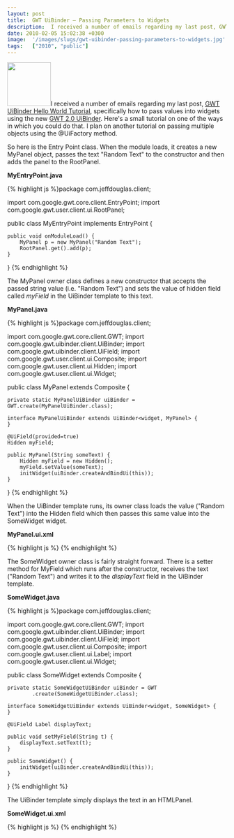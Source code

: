 ```yaml
---
layout: post
title:  GWT UiBinder – Passing Parameters to Widgets
description:  I received a number of emails regarding my last post, GWT UiBinder Hello World Tutorial , specifically how to pass values into widgets using the new GWT 2.0 UiBinder . Heres a small tutorial on one of the ways in which you could do that. I plan on another tutorial on passing multiple objects using the @UiFactory method. So here is the Entry Point class. When the module loads, it creates a new MyPanel object, passes the text Random Text to the constructor and then adds the panel to the RootPanel
date: 2010-02-05 15:02:38 +0300
image:  '/images/slugs/gwt-uibinder-passing-parameters-to-widgets.jpg'
tags:   ["2010", "public"]
---
```

<p style="clear: both"><a href="http://res.cloudinary.com/blog-jeffdouglas-com/image/upload/v1400399396/gwt-logo_otoxng.png"><img src="http://res.cloudinary.com/blog-jeffdouglas-com/image/upload/v1400399396/gwt-logo_otoxng.png" alt="" title="gwt-logo" width="100" height="100" class="alignleft size-full wp-image-1841" /></a>I received a number of emails regarding my last post, <a href="/2010/01/19/gwt-uibinder-hello-world-tutorial/" target="_blank">GWT UiBinder Hello World Tutorial</a>, specifically how to pass values into widgets using the new <a href="http://code.google.com/webtoolkit/doc/latest/DevGuideUiBinder.html" target="_blank">GWT 2.0 UiBinder</a>. Here's a small tutorial on one of the ways in which you could do that. I plan on another tutorial on passing multiple objects using the @UiFactory method.</p><p style="clear: both">So here is the Entry Point class. When the module loads, it creates a new MyPanel object, passes the text "Random Text" to the constructor and then adds the panel to the RootPanel.</p>
<p><strong>MyEntryPoint.java</strong></p>
{% highlight js %}package com.jeffdouglas.client;

import com.google.gwt.core.client.EntryPoint;
import com.google.gwt.user.client.ui.RootPanel;

public class MyEntryPoint implements EntryPoint {

	public void onModuleLoad() {
		MyPanel p = new MyPanel("Random Text");
		RootPanel.get().add(p);
	}

}
{% endhighlight %}
</p><p style="clear: both">The MyPanel owner class defines a new constructor that accepts the passed string value (i.e. "Random Text") and sets the value of hidden field called <em>myField</em> in the UiBinder template to this text.</p>
<p><strong>MyPanel.java</strong></p>
{% highlight js %}package com.jeffdouglas.client;

import com.google.gwt.core.client.GWT;
import com.google.gwt.uibinder.client.UiBinder;
import com.google.gwt.uibinder.client.UiField;
import com.google.gwt.user.client.ui.Composite;
import com.google.gwt.user.client.ui.Hidden;
import com.google.gwt.user.client.ui.Widget;

public class MyPanel extends Composite {

	private static MyPanelUiBinder uiBinder = GWT.create(MyPanelUiBinder.class);

	interface MyPanelUiBinder extends UiBinder<widget, MyPanel> {
	}

	@UiField(provided=true)
	Hidden myField;

	public MyPanel(String someText) {
		Hidden myField = new Hidden();
		myField.setValue(someText);
		initWidget(uiBinder.createAndBindUi(this));
	}

}
{% endhighlight %}
<p style="clear: both">When the UiBinder template runs, its owner class loads the value ("Random Text") into the Hidden field which then passes this same value into the SomeWidget widget.</p>
<p><strong>MyPanel.ui.xml</strong></p>
{% highlight js %}<!DOCTYPE ui:UiBinder SYSTEM "http://dl.google.com/gwt/DTD/xhtml.ent">
<ui:UiBinder xmlns:ui="urn:ui:com.google.gwt.uibinder"
	xmlns:g="urn:import:com.google.gwt.user.client.ui"
	xmlns:c="urn:import:com.jeffdouglas.client">
	<g:HTMLPanel>
	  <g:Hidden ui:field="myField"/>
	  <c:SomeWidget myField="{myField.getValue}"/>
	</g:HTMLPanel>
</ui:UiBinder>
{% endhighlight %}
<p style="clear: both">The SomeWidget owner class is fairly straight forward. There is a setter method for MyField which runs after the constructor, receives the text ("Random Text") and writes it to the <em>displayText</em> field in the UiBinder template.</p>
<p><strong>SomeWidget.java</strong></p>
{% highlight js %}package com.jeffdouglas.client;

import com.google.gwt.core.client.GWT;
import com.google.gwt.uibinder.client.UiBinder;
import com.google.gwt.uibinder.client.UiField;
import com.google.gwt.user.client.ui.Composite;
import com.google.gwt.user.client.ui.Label;
import com.google.gwt.user.client.ui.Widget;

public class SomeWidget extends Composite {

	private static SomeWidgetUiBinder uiBinder = GWT
			.create(SomeWidgetUiBinder.class);

	interface SomeWidgetUiBinder extends UiBinder<widget, SomeWidget> {
	}

	@UiField Label displayText;

	public void setMyField(String t) {
		displayText.setText(t);
	}

	public SomeWidget() {
		initWidget(uiBinder.createAndBindUi(this));
	}

}
{% endhighlight %}
<p>The UiBinder template simply displays the text in an HTMLPanel.</p>
<p><strong>SomeWidget.ui.xml</strong></p>
{% highlight js %}<!DOCTYPE ui:UiBinder SYSTEM "http://dl.google.com/gwt/DTD/xhtml.ent">
<ui:UiBinder xmlns:ui="urn:ui:com.google.gwt.uibinder"
	xmlns:g="urn:import:com.google.gwt.user.client.ui">
	<g:HTMLPanel>
	  <g:Label ui:field="displayText"/>
	</g:HTMLPanel>
</ui:UiBinder>
{% endhighlight %}

